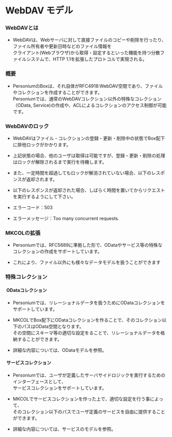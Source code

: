 # WebDAV モデル

### WebDAVとは
* WebDAVは、Webサーバに対して直接ファイルのコピーや削除を行ったり、ファイル所有者や更新日時などのファイル情報を  
クライアント(Webブラウザ)から取得・設定するといった機能を持つ分散ファイルシステムで、HTTP 1.1を拡張したプロトコルで実現される。

### 概要
* PersoniumのBoxは、それ自体がRFC4918:WebDAV空間であり、ファイルやコレクションを作成することができます。  
Personiumでは、通常のWebDAVコレクション以外の特殊なコレクション（OData, Service)の作成や、ACLによるコレクションのアクセス制御が可能です。

### WebDAVのロック
* WebDAVはファイル・コレクションの登録・更新・削除中の状態でBox配下に排他ロックがかかります。

* 上記状態の場合、他のユーザは取得は可能ですが、登録・更新・削除の処理はロックが解除されるまで実行を待機します。

* また、一定時間を超過してもロックが解消されていない場合、以下のレスポンスが返却されます。

* 以下のレスポンスが返却された場合、しばらく時間を置いてからリクエストを実行するようにして下さい。

* エラーコード：503

* エラーメッセージ：Too many concurrent requests.

### MKCOLの拡張
* Personiumでは、RFC5689に準拠した形で、ODataやサービス等の特殊なコレクションの作成をサポートしています。

* これにより、ファイル以外にも様々なデータモデルを扱うことができます

### 特殊コレクション
#### &nbsp;ODataコレクション
* Personiumでは、リレーショナルデータを扱うためにODataコレクションをサポートしています。

* MKCOLでBox配下にODataコレクションを作ることで、そのコレクション以下のパスはOData空間となります。  
その空間にスキーマ等の適切な設定をることで、リレーショナルデータを格納することができます。

* 詳細な内容については、ODataモデルを参照。


#### &nbsp;サービスコレクション
* Personiumでは、ユーザが定義したサーバサイドロジックを実行するためのインターフェースとして、  
サービスコレクションをサポートしています。

* MKCOLでサービスコレクションを作った上で、適切な設定を行う事によって、  
そのコレクション以下のパスでユーザ定義のサービスを自由に提供することができます。

* 詳細な内容については、サービスのモデルを参照。
